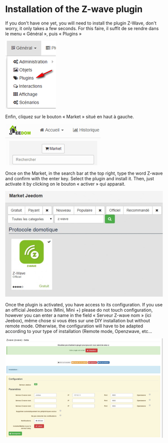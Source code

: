 Installation of the Z-wave plugin 
=============================



If you don't have one yet, you will need to install the plugin
Z-Wave, don't worry, it only takes a few seconds. For this
faire, il suffit de se rendre dans le menu « Général », puis « Plugins »



![innstallationzwave1](images/plugin/innstallationzwave1.jpg)



Enfin, cliquez sur le bouton « Market » situé en haut à gauche.



![innstallationzwave2](images/plugin/innstallationzwave2.jpg)



Once on the Market, in the search bar at the top right,
type the word Z-wave and confirm with the enter key. Select the
plugin and install it. Then, just activate it by clicking on
le bouton « activer » qui apparait.



![innstallationzwave3](images/plugin/innstallationzwave3.jpg)



Once the plugin is activated, you have access to its configuration. If you
use an official Jeedom box (Mini, Mini +) please do not touch
configuration, however you can enter a name in the field
« Serveur Z-wave nom » (ici Jeebox), même chose si vous êtes sur une
DIY installation but without remote mode. Otherwise, the
configuration will have to be adapted according to your type of installation
(Remote mode, Openzwave, etc…



![configzwave](images/plugin/configzwave.jpg)



